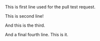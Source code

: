This is first line used for the pull test request.

This is second line!

And this is the third.

And a final fourth line. This is it.
